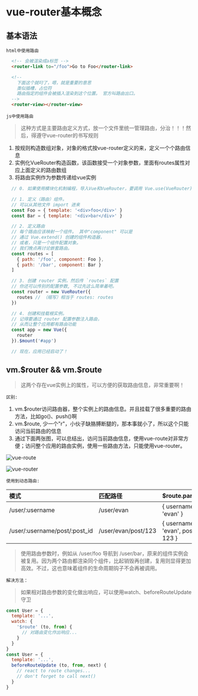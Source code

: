# vue-router基本概念

## 基本语法
`html中使用路由`
```html
  <!-- 会被渲染成a标签 -->
  <router-link to="/foo">Go to Foo</router-link>

  <!-- 
    下面这个就叼了，嗯，就是重要的意思
    类似插槽，占位符
    路由指定的组件会被插入渲染到这个位置。 官方叫路由出口。
  -->
  <router-view></router-view>
```

`js中使用路由`
> 这种方式是主要路由定义方式，放一个文件里统一管理路由，分治！！！然后，得遵守vue-router的书写规则
1. 按规则构造数组对象，对象的格式按vue-router定义的来，定义一个个路由信息
1. 实例化VueRouter构造函数，该函数接受一个对象参数，里面有routes属性对应上面定义的路由数组
1. 将路由实例作为参数传递给vue实例

```js
  // 0. 如果使用模块化机制编程，导入Vue和VueRouter，要调用 Vue.use(VueRouter)

  // 1. 定义（路由）组件。
  // 可以从其他文件 import 进来
  const Foo = { template: '<div>foo</div>' }
  const Bar = { template: '<div>bar</div>' }

  // 2. 定义路由
  // 每个路由应该映射一个组件。 其中"component" 可以是
  // 通过 Vue.extend() 创建的组件构造器，
  // 或者，只是一个组件配置对象。
  // 我们晚点再讨论嵌套路由。
  const routes = [
    { path: '/foo', component: Foo },
    { path: '/bar', component: Bar }
  ]

  // 3. 创建 router 实例，然后传 `routes` 配置
  // 你还可以传别的配置参数, 不过先这么简单着吧。
  const router = new VueRouter({
    routes // （缩写）相当于 routes: routes
  })

  // 4. 创建和挂载根实例。
  // 记得要通过 router 配置参数注入路由，
  // 从而让整个应用都有路由功能
  const app = new Vue({
    router
  }).$mount('#app')

  // 现在，应用已经启动了！
```

## vm.$router && vm.$route
> 这两个存在vue实例上的属性，可以方便的获取路由信息，非常重要啊！

`区别:`
1. vm.$router访问路由器，整个实例上的路由信息。并且挂载了很多重要的路由方法，比如go()、push()啊
2. vm.$route, 少一个"r"，小伙子缺胳膊断腿的，那本事就小了，所以这个只能访问当前路由的信息
3. 通过下面两张图，可以总结出，访问当前路由信息，使用vue-route对非常方便；访问整个应用的路由实例，使用一些路由方法，只能使用vue-router。


![vue-route](http://image.yalingmai.cn/vm.route.jpg)

![vue-router](http://image.yalingmai.cn/vm.router.jpg)

`使用到动态路由:`

|模式|匹配路径|$route.params|
| :--- | :---- | :---- |
| /user/:username | /user/evan | { username: 'evan' } |
| /user/:username/post/:post_id    | /user/evan/post/123      | { username: 'evan', post_id: 123 }     |

> 使用路由参数时，例如从 /user/foo 导航到 /user/bar，原来的组件实例会被复用。因为两个路由都渲染同个组件，比起销毁再创建，复用则显得更加高效。不过，这也意味着组件的生命周期钩子不会再被调用。

`解决方法：`
> 如果相对路由参数的变化做出响应，可以使用watch、beforeRouteUpdate守卫
```js
const User = {
  template: '...',
  watch: {
    '$route' (to, from) {
      // 对路由变化作出响应...
    }
  }
}
const User = {
  template: '...',
  beforeRouteUpdate (to, from, next) {
    // react to route changes...
    // don't forget to call next()
  }
}
```

